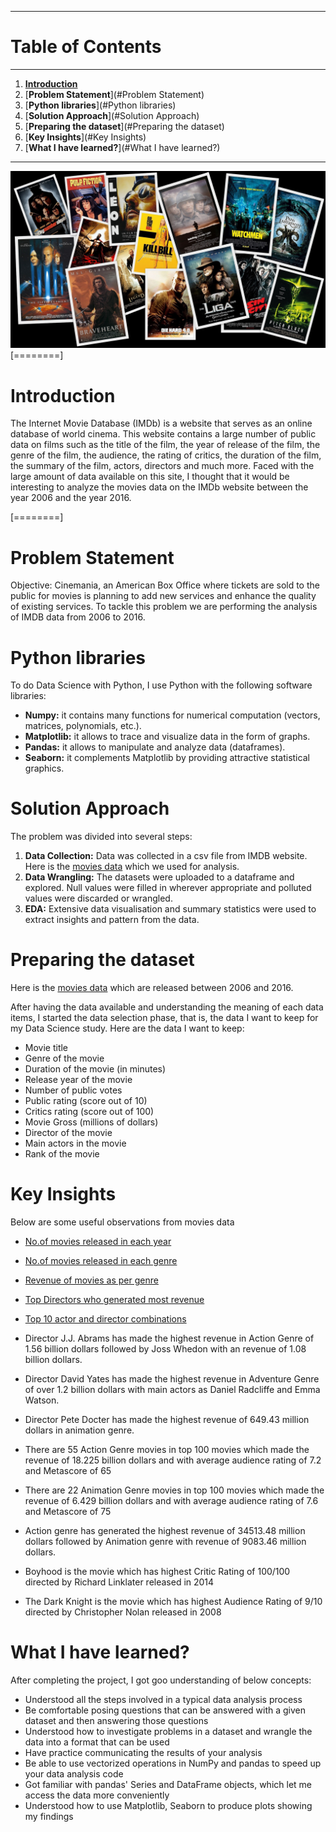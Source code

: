 
---
# **Table of Contents**
---

1. [**Introduction**](#Introduction)<br>
2. [**Problem Statement**](#Problem Statement)<br>
3. [**Python libraries**](#Python libraries)<br>
4. [**Solution Approach**](#Solution Approach)<br>
5. [**Preparing the dataset**](#Preparing the dataset)<br>
6. [**Key Insights**](#Key Insights)<br>
7. [**What I have learned?**](#What I have learned?)<br>

---

[![Movies](https://raw.githubusercontent.com/Harsha92/ExploratoryDataAnalysisUsingPython/main/Movies%20Data%20Analysis/images/movies_image_git.jpeg "Movies")](https://www.google.com/url?sa=i&url=https%3A%2F%2Ftowardsdatascience.com%2Fbuilding-a-movie-genre-classifier-using-a-dataset-created-using-google-images-4752f75a1d79&psig=AOvVaw2xqS3d6PgXt8Di_GRpkIhw&ust=1613185577663000&source=images&cd=vfe&ved=0CAIQjRxqFwoTCMifpuKu4-4CFQAAAAAdAAAAABAn "Movies")
[========]

# Introduction

The Internet Movie Database (IMDb) is a website that serves as an online database of world cinema. This website contains a large number of public data on films such as the title of the film, the year of release of the film, the genre of the film, the audience, the rating of critics, the duration of the film, the summary of the film, actors, directors and much more. Faced with the large amount of data available on this site, I thought that it would be interesting to analyze the movies data on the IMDb website between the year 2006 and the year 2016.

[========]
# Problem Statement
Objective: Cinemania, an American Box Office where tickets are sold to the public for movies is planning to add new services and enhance the quality of existing services. To tackle this problem we are performing the analysis of IMDB data from 2006 to 2016.

# Python libraries

To do Data Science with Python, I use Python with the following software libraries:
- **Numpy:** it contains many functions for numerical computation (vectors, matrices, polynomials, etc.).
- **Matplotlib:** it allows to trace and visualize data in the form of graphs.
- **Pandas:** it allows to manipulate and analyze data (dataframes).
- **Seaborn:** it complements Matplotlib by providing attractive statistical graphics.

# Solution Approach 

The problem was divided into several steps:

1. **Data Collection:** Data was collected in a csv file from IMDB website. Here is the  [movies data](https://raw.githubusercontent.com/insaid2018/Term-1/master/Data/Projects/1000%20movies%20data.csv "movies data") which we used for analysis.
2. **Data Wrangling:** The datasets were uploaded to a dataframe and explored. Null values were filled in wherever appropriate and polluted values were discarded or wrangled.
3. **EDA:** Extensive data visualisation and summary statistics were used to extract insights and pattern from the data. 

# Preparing the dataset

Here is the [movies data](https://raw.githubusercontent.com/insaid2018/Term-1/master/Data/Projects/1000%20movies%20data.csv "movies data") which are released between 2006 and 2016.

After having the data available and understanding the meaning of each data items, I started the data selection phase, that is, the data I want to keep for my Data Science study.
Here are the data I want to keep:
- Movie title
- Genre of the movie
- Duration of the movie (in minutes)
- Release year of the movie
- Number of public votes
- Public rating (score out of 10)
- Critics rating (score out of 100)
- Movie Gross (millions of dollars)
- Director of the movie
- Main actors in the movie
- Rank of the movie

# Key Insights 
Below are some useful observations from movies data
- [No.of movies released in each year](https://raw.githubusercontent.com/Harsha92/ExploratoryDataAnalysisUsingPython/main/Movies%20Data%20Analysis/images/Visualizations/Movies_Year.png "No.of movies released in each year")
- [No.of movies released in each genre](https://raw.githubusercontent.com/Harsha92/ExploratoryDataAnalysisUsingPython/main/Movies%20Data%20Analysis/images/Visualizations/Movies_Genre.png "No.of movies released in each genre")
- [Revenue of movies as per genre](https://raw.githubusercontent.com/Harsha92/ExploratoryDataAnalysisUsingPython/main/Movies%20Data%20Analysis/images/Visualizations/Revenue_Genre.png "Revenue of movies as per genre")
- [Top Directors who generated most revenue](https://raw.githubusercontent.com/Harsha92/ExploratoryDataAnalysisUsingPython/main/Movies%20Data%20Analysis/images/Visualizations/top_Directors.png "Top Directors who generated most revenue")
- [Top 10 actor and director combinations](https://raw.githubusercontent.com/Harsha92/ExploratoryDataAnalysisUsingPython/main/Movies%20Data%20Analysis/images/Visualizations/Actor_Director.png "Top 10 actor and director combinations")

- Director J.J. Abrams has made the highest revenue in Action Genre of 1.56 billion dollars followed by Joss Whedon with an revenue of 1.08 billion dollars. 
- Director David Yates has made the highest revenue in Adventure Genre of over 1.2 billion dollars with main actors as Daniel Radcliffe and Emma Watson. 
- Director Pete Docter has made the highest revenue of  649.43 million dollars  in animation genre.
- There are 55 Action Genre movies in top 100 movies which made the revenue of 18.225 billion dollars and with average audience rating of 7.2 and Metascore of 65
- There are 22 Animation Genre movies in top 100 movies which made the revenue of 6.429 billion dollars and with average audience rating of 7.6 and Metascore of 75
- Action genre has generated the highest revenue of 34513.48 million dollars followed by Animation genre with revenue of 9083.46 million dollars.
- Boyhood is the movie which has highest Critic Rating of 100/100 directed by Richard Linklater released in 2014
- The Dark Knight is the movie which has highest Audience Rating of 9/10 directed by Christopher Nolan released in 2008



# What I have learned?
After completing the project, I got goo understanding of below concepts:

- Understood all the steps involved in a typical data analysis process
- Be comfortable posing questions that can be answered with a given dataset and then answering those questions
- Understood how to investigate problems in a dataset and wrangle the data into a format that can be used
- Have practice communicating the results of your analysis
- Be able to use vectorized operations in NumPy and pandas to speed up your data analysis code
- Got familiar with pandas' Series and DataFrame objects, which let me access the data more conveniently
- Understood how to use Matplotlib, Seaborn to produce plots showing my findings
